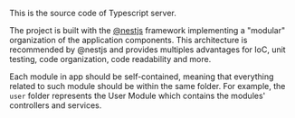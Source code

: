 This is the source code of Typescript server.

The project is built with the [@nestjs](https://docs.nestjs.com) framework implementing a "modular" organization of the application components.
This architecture is recommended by @nestjs and provides multiples advantages for IoC, unit testing, code organization, code readability and more.

Each module in app should be self-contained, meaning that everything related to such module should be within the same folder. For example,
the `user` folder represents the User Module which contains the modules' controllers and services.
